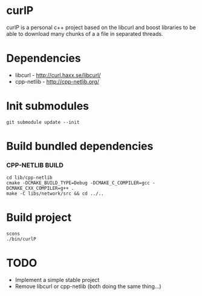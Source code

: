 curlP
=====

curlP is a personal c++ project based on the libcurl and boost libraries to be able to download many chunks of a a file in separated threads.


Dependencies
============

- libcurl - http://curl.haxx.se/libcurl/
- cpp-netlib - http://cpp-netlib.org/


Init submodules
===============

```
git submodule update --init
```

Build bundled dependencies
==========================

### CPP-NETLIB BUILD
```
cd lib/cpp-netlib
cmake -DCMAKE_BUILD_TYPE=Debug -DCMAKE_C_COMPILER=gcc -DCMAKE_CXX_COMPILER=g++ .
make -C libs/network/src && cd ../..
```


Build project
=============
```
scons
./bin/curlP
```

TODO
====
- Implement a simple stable project
- Remove libcurl or cpp-netlib (both doing the same thing...)
